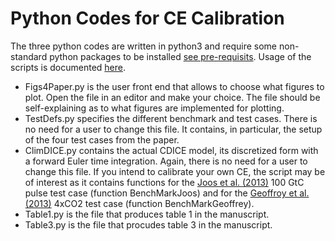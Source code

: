 # Python Codes for CE Calibration 

The three python codes are written in python3 and require some non-standard python packages to be installed [see pre-requisits](https://github.com/sischei/dummy_repo_CDICE/edit/main/calibration_data/README.md#pre-requisites-to-run-the-python-code).
Usage of the scripts is documented [here](https://github.com/sischei/dummy_repo_CDICE/edit/main/calibration_data/README.md#usage).
 
 - Figs4Paper.py is the user front end that allows to choose what figures to plot. 
 Open the file in an editor and make your choice. The file should be self-explaining as to what figures are implemented for plotting.
 - TestDefs.py specifies the different benchmark and test cases. There is no need for a user to change this file. 
 It contains, in particular, the setup of the four test cases from the paper.
 - ClimDICE.py contains the actual CDICE model, its discretized form with a forward Euler time integration. 
 Again, there is no need for a user to change this file. If you intend to calibrate your own CE, the script may be of interest as it contains functions for the [Joos et al. (2013)](https://acp.copernicus.org/articles/13/2793/2013/acp-13-2793-2013.html) 100 GtC pulse test case (function BenchMarkJoos) and for the [Geoffroy et al. (2013)](https://journals.ametsoc.org/view/journals/clim/26/6/jcli-d-12-00195.1.xml) 4xCO2 test case (function BenchMarkGeoffrey).
 - Table1.py is the file that produces table 1 in the manuscript.
 - Table3.py is the file that procudes table 3 in the manuscript.
 
